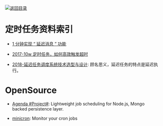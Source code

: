 [![返回目录](https://parg.co/UGo)](https://github.com/wxyyxc1992/Awesome-Links)

# 定时任务资料索引

* [1 分钟实现 “ 延迟消息 ” 功能](http://6me.us/wVHFB)

* [2017-10w 定时任务，如何高效触发超时](http://6me.us/gZ8)

- [2018-延迟任务调度系统技术选型与设计](http://blog.csdn.net/yigezei/article/details/79286225): 顾名思义，延迟任务的特点是延迟执行。

# OpenSource

* [Agenda #Project#](https://github.com/agenda/agenda): Lightweight job scheduling for Node.js, Mongo backed persistence layer.

* [minicron](https://github.com/jamesrwhite/minicron): Monitor your cron jobs
